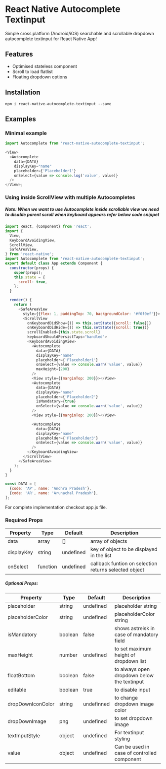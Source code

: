 # React Native Autocomplete Textinput

Simple cross platform (Android/iOS) searchable and scrollable dropdown autocomplete textinput for React Native App!

## Features
- Optimised stateless component
- Scroll to load flatlist
- Floating dropdown options

## Installation

```
npm i react-native-autocomplete-textinput --save
```

<!--
## Usage
Require it inside your Javascript files. Also supporting components using object-deconstructing.
```Select``` ```Option``` ```OptionList```, Also a positioning utility method ```updatePosition```.

updatePosition should be called in ```componentDidMount``` with refs to the ```<Select />``` component and ```<OptionList />```.

This calculates component's PositionX and PositionY and sets it back into the component. The component uses it to position the ```<OptionList>``` using this co-ordinates. -->

## Examples

### Minimal example

```js
import Autocomplete from 'react-native-autocomplete-textinput';

<View>
  <Autocomplete
    data={DATA}
    displayKey="name"
    placeholder={'Placeholder1'}
    onSelect={value => console.log('value', value)}
  />
</View>;
```

### Using inside ScrollView with multiple Autocompletes

##### Note: When we want to use Autocomplete inside scrollable view we need to disable parent scroll when keyboard appears refer below code snippet 


```js
import React, {Component} from 'react';
import {
  View,
  KeyboardAvoidingView,
  ScrollView,
  SafeAreaView,
} from 'react-native';
import Autocomplete from 'react-native-autocomplete-textinput';
export default class App extends Component {
  constructor(props) {
    super(props);
    this.state = {
      scroll: true,
    };
  }

  render() {
    return (
      <SafeAreaView
        style={{flex: 1, paddingTop: 70, backgroundColor: '#f0f0ef'}}>
        <ScrollView
          onKeyboardDidShow={() => this.setState({scroll: false})}
          onKeyboardDidHide={() => this.setState({scroll: true})}
          scrollEnabled={this.state.scroll}
          keyboardShouldPersistTaps="handled">
          <KeyboardAvoidingView>
            <Autocomplete
              data={DATA}
              displayKey="name"
              placeholder={'Placeholder1'}
              onSelect={value => console.warn('value', value)}
              maxHeight={200}
            />
            <View style={{marginTop: 200}}></View>
            <Autocomplete
              data={DATA}
              displayKey="name"
              placeholder={'Placeholder2'}
              isMandatory={true}
              onSelect={value => console.warn('value', value)}
            />
            <View style={{marginTop: 200}}></View>

            <Autocomplete
              data={DATA}
              displayKey="name"
              placeholder={'Placeholder3'}
              onSelect={value => console.warn('value', value)}
            />
          </KeyboardAvoidingView>
        </ScrollView>
      </SafeAreaView>
    );
  }
}

const DATA = [
  {code: 'AP', name: 'Andhra Pradesh'},
  {code: 'AR', name: 'Arunachal Pradesh'},
];
```

For complete implementation checkout app.js file.

### Required Props

| Property   | Type     | Default   | Description                                           |
| ---------- | -------- | --------- | ----------------------------------------------------- |
| data       | array    | []        | array of objects                                      |
| displayKey | string   | undefined | key of object to be displayed in the list             |
| onSelect   | function | undefined | callback funtion on selection returns selected object |

##### Optional Props:

| Property          | Type    | Default    | Description                                 |
| ----------------- | ------- | ---------- | ------------------------------------------- |
| placeholder       | string  | undefined  | placeholder string                          |
| placeholderColor  | string  | undefined  | placeholderColor string                     |
| isMandatory       | boolean | false      | shows astreisk in case of mandatory field   |
| maxHeight         | number  | undefined  | to set maximum height of dropdown list      |
| floatBottom       | boolean | false      | to always open dropdown below the textinput |
| editable          | boolean | true       | to disable input                            |
| dropDownIconColor | string  | undefinned | to change dropdown image color              |
| dropDownImage     | png     | undefined  | to set dropdown image                       |
| textInputStyle    | object  | undefined  | For textinput styling                       |
| value             | object  | undefined  | Can be used in case of controlled component |

<!-- ## Demo

<p align="center">
    <img src ="https://raw.githubusercontent.com/alinz/react-native-dropdown/master/dropdown.gif" />
</p> -->
